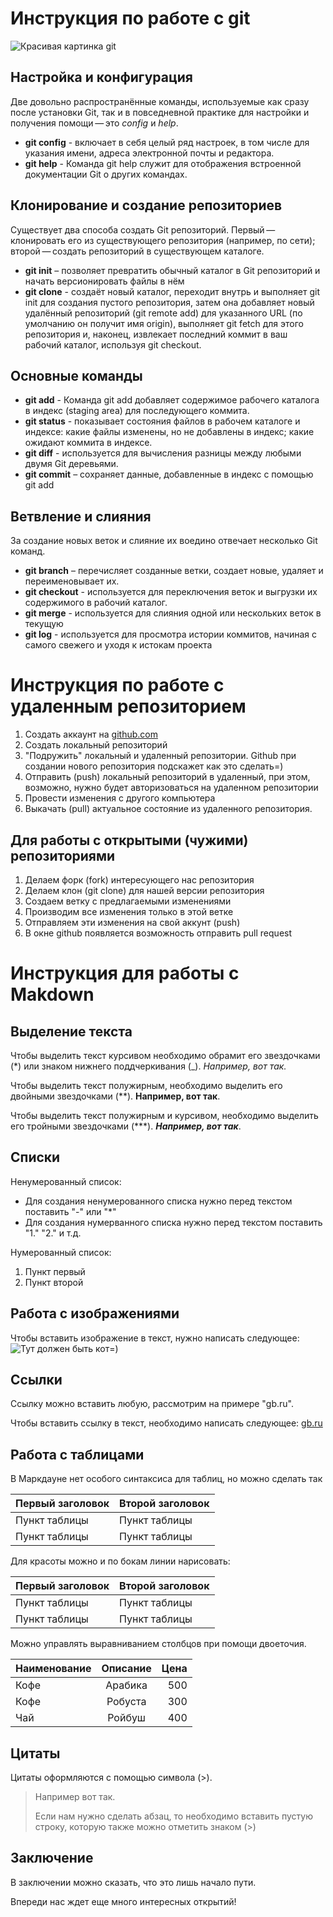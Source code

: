 # Инструкция по работе с git

![Красивая картинка git](git.jpg)

## Настройка и конфигурация

Две довольно распространённые команды, используемые как сразу после установки Git, так и в повседневной практике для настройки и получения помощи — это *config* и *help*.
* **git config** - включает в себя целый ряд настроек, в том числе для указания имени, адреса электронной почты и редактора.
* **git help** - Команда git help служит для отображения встроенной документации Git о других командах.

## Клонирование и создание репозиториев

Существует два способа создать Git репозиторий. Первый — клонировать его из существующего репозитория (например, по сети); второй — создать репозиторий в существующем каталоге.
* **git init** – позволяет превратить обычный каталог в Git репозиторий и начать версионировать файлы в нём
* **git clone** - создаёт новый каталог, переходит внутрь и выполняет git init для создания пустого репозитория, затем она добавляет новый удалённый репозиторий (git remote add) для указанного URL (по умолчанию он получит имя origin), выполняет git fetch для этого репозитория и, наконец, извлекает последний коммит в ваш рабочий каталог, используя git checkout.

## Основные команды

* **git add** - Команда git add добавляет содержимое рабочего каталога в индекс (staging area) для последующего коммита.
* **git status** - показывает состояния файлов в рабочем каталоге и индексе: какие файлы изменены, но не добавлены в индекс; какие ожидают коммита в индексе.
* **git diff** - используется для вычисления разницы между любыми двумя Git деревьями.
* **git commit** – сохраняет данные, добавленные в индекс с помощью git add

## Ветвление и слияния

За создание новых веток и слияние их воедино отвечает несколько Git команд.
* **git branch** – перечисляет созданные ветки, создает новые, удаляет и переименовывает их.
* **git checkout** - используется для переключения веток и выгрузки их содержимого в рабочий каталог.
* **git merge** - используется для слияния одной или нескольких веток в текущую
* **git log** - используется для просмотра истории коммитов, начиная с самого свежего и уходя к истокам проекта

# Инструкция по работе с удаленным репозиторием

1. Создать аккаунт на [github.com](github.com)
2. Создать локальный репозиторий
3. "Подружить" локальный и удаленный репозитории. Github при создании нового репозитория подскажет как это сделать=)
4. Отправить (push) локальный репозиторий в удаленный, при этом, возможно, нужно будет авторизоваться на удаленном репозитории
5. Провести изменения с другого компьютера
6. Выкачать (pull) актуальное состояние из удаленного репозитория.

## Для работы с открытыми (чужими) репозиториями

1.	Делаем форк (fork) интересующего нас репозитория
2.	Делаем клон (git clone) для нашей версии репозитория
3.	Создаем ветку с предлагаемыми изменениями
4.	Производим все изменения только в этой ветке
5.	Отправляем эти изменения на свой аккунт (push)
6.	В окне github появляется возможность отправить pull request

# Инструкция для работы с Makdown

## Выделение текста

Чтобы выделить текст курсивом необходимо обрамит его звездочками (*) или знаком нижнего поддчеркивания (_). *Например, вот так.*

Чтобы выделить текст полужирным, необходимо выделить его двойными звездочками (**). **Например, вот так**.

Чтобы выделить текст полужирным и курсивом, необходимо выделить его тройными звездочками (***). ***Например, вот так***.

## Списки

Ненумерованный список:
- Для создания ненумерованного списка нужно перед текстом поставить "-" или "*"
- Для создания нумерванного списка нужно перед текстом поставить "1." "2." и т.д.

Нумерованный список:
 1. Пункт первый
 2. Пункт второй

## Работа с изображениями

Чтобы вставить изображение в текст, нужно написать следующее:
![Тут должен быть кот=)](Кот.jpg)

## Ссылки

Cсылку можно вставить любую, рассмотрим на примере "gb.ru".

Чтобы вставить ссылку в текст, необходимо написать следующее: [gb.ru](https://gb.ru/)

## Работа с таблицами

В Маркдауне нет особого синтаксиса для таблиц, но можно сделать так

Первый заголовок  | Второй заголовок
----------------- | -----------------
Пункт таблицы     | Пункт таблицы    
Пункт таблицы     | Пункт таблицы    

Для красоты можно и по бокам линии нарисовать:

Первый заголовок  | Второй заголовок |
----------------- | -----------------|
Пункт таблицы     | Пункт таблицы    |
Пункт таблицы     | Пункт таблицы    |

Можно управлять выравниванием столбцов при помощи двоеточия.

| Наименование  | Описание  | Цена |
|:------------- |:---------:| ----:|
| Кофе          | Арабика   | 500   |
| Кофе          | Робуста   | 300   |
| Чай           | Ройбуш    | 400   |

## Цитаты	

Цитаты оформляются с помощью символа (>).

> Например вот так.
>
>Если нам нужно сделать абзац, то необходимо вставить пустую строку, которую также можно отметить знаком (>)

## Заключение
В заключении можно сказать, что это лишь начало пути. 

Впереди нас ждет еще много интересных открытий!
